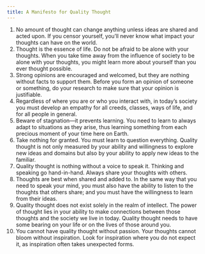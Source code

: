 ```yaml
---
title: A Manifesto for Quality Thought
---
```

1. No amount of thought can change anything unless ideas are shared and acted upon. If you censor yourself, you’ll never know what impact your thoughts can have on the world.
2. Thought is the essence of life. Do not be afraid to be alone with your thoughts. When you take time away from the influence of society to be alone with your thoughts, you might learn more about yourself than you ever thought possible.
3. Strong opinions are encouraged and welcomed, but they are nothing without facts to support them. Before you form an opinion of someone or something, do your research to make sure that your opinion is justifiable.
4. Regardless of where you are or who you interact with, in today’s society you must develop an empathy for all creeds, classes, ways of life, and for all people in general.
5. Beware of stagnation—it prevents learning. You need to learn to always adapt to situations as they arise, thus learning something from each precious moment of your time here on Earth.
6. Take nothing for granted. You must learn to question everything. Quality thought is not only measured by your ability and willingness to explore new ideas and domains but also by your ability to apply new ideas to the familiar.
7. Quality thought is nothing without a voice to speak it. Thinking and speaking go hand-in-hand. Always share your thoughts with others.
8. Thoughts are best when shared and added to. In the same way that you need to speak your mind, you must also have the ability to listen to the thoughts that others share; and you must have the willingness to learn from their ideas.
9. Quality thought does not exist solely in the realm of intellect. The power of thought lies in your ability to make connections between those thoughts and the society we live in today. Quality thought needs to have some bearing on your life or on the lives of those around you.
10. You cannot have quality thought without passion. Your thoughts cannot bloom without inspiration. Look for inspiration where you do not expect it, as inspiration often takes unexpected forms.
